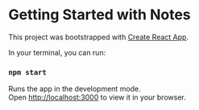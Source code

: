 # Getting Started with Notes

This project was bootstrapped with [Create React App](https://github.com/facebook/create-react-app).

In your terminal, you can run:

### `npm start`

Runs the app in the development mode.\
Open [http://localhost:3000](http://localhost:3000) to view it in your browser.
